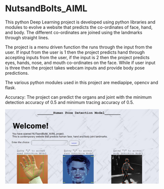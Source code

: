 # NutsandBolts_AIML


This python Deep Learning project is developed using python libraries and modules to evolve a website that predicts the co-ordinates of face, hand, and body. The different co-ordinates are joined using the landmarks through straight lines. 

The project is a menu driven function the runs through the input from the user. If input from the user is 1 then the project predicts hand through accepting inputs from the user, if the input is 2 then the project predicts eyes, hands, nose, and mouth co-ordinates on the face. While if user input is three then the project takes webcam inputs and provide body pose predictions. 

The various python modules used in this project are mediapipe, opencv and flask.

Accuracy: The project can predict the organs and joint with the minimum detection accuracy of 0.5 and minimum tracing accuracy of 0.5.


![](image013.jpg)
